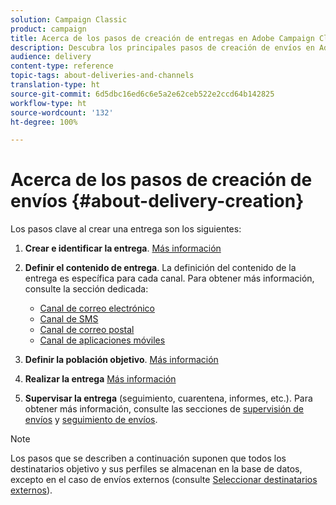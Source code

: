 ```yaml
---
solution: Campaign Classic
product: campaign
title: Acerca de los pasos de creación de entregas en Adobe Campaign Classic
description: Descubra los principales pasos de creación de envíos en Adobe Campaign Classic.
audience: delivery
content-type: reference
topic-tags: about-deliveries-and-channels
translation-type: ht
source-git-commit: 6d5dbc16ed6c6e5a2e62ceb522e2ccd64b142825
workflow-type: ht
source-wordcount: '132'
ht-degree: 100%

---
```



# Acerca de los pasos de creación de envíos {#about-delivery-creation}

Los pasos clave al crear una entrega son los siguientes:

1. **Crear e identificar la entrega**. [Más información](../../delivery/using/steps-create-and-identify-the-delivery.md)

1. **Definir el contenido de entrega**. La definición del contenido de la entrega es específica para cada canal. Para obtener más información, consulte la sección dedicada:

   * [Canal de correo electrónico](../../delivery/using/defining-the-email-content.md)
   * [Canal de SMS](../../delivery/using/sms-channel.md#defining-the-sms-content)
   * [Canal de correo postal](../../delivery/using/defining-the-direct-mail-content.md)
   * [Canal de aplicaciones móviles](../../delivery/using/about-mobile-app-channel.md)

1. **Definir la población objetivo**. [Más información](../../delivery/using/steps-defining-the-target-population.md)

1. **Realizar la entrega** [Más información](../../delivery/using/steps-sending-the-delivery.md)

1. **Supervisar la entrega** (seguimiento, cuarentena, informes, etc.). Para obtener más información, consulte las secciones de [supervisión de envíos](../../delivery/using/about-delivery-monitoring.md) y [seguimiento de envíos](../../delivery/using/about-message-tracking.md).

>[!NOTE]
>
>Los pasos que se describen a continuación suponen que todos los destinatarios objetivo y sus perfiles se almacenan en la base de datos, excepto en el caso de envíos externos (consulte [Seleccionar destinatarios externos](../../delivery/using/steps-defining-the-target-population.md#selecting-external-recipients)).
